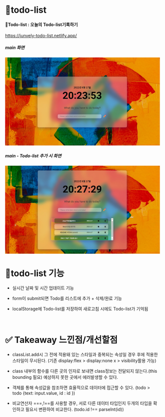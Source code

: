 # 📝todo-list

#### 📝Todo-list : 오늘의 Todo-list기록하기

https://junvely-todo-list.netlify.app/

##### main 화면

<img src="img/main.jpg" alt="main">

##### main - Todo-list 추가 시 화면

<img src="img/main-todo.jpg" alt="main-todo">

# 📝todo-list 기능

- 실시간 날짜 및 시간 업데이트 기능

- form이 submit되면 Todo를 리스트에 추가 + 삭제/완료 기능

- localStorage에 Todo-list를 저장하여 새로고침 시에도 Todo-list가 기억됨

<br>

# ✅ Takeaway 느낀점/개선할점

- classList.add시 그 전에 적용돼 있는 스타일과 중복되는 속성일 경우 후에 적용한 스타일이 무시된다. (기존 display:flex > display:none x > visibility활용 가능)

- class 내부의 함수를 다른 곳의 인자로 보내면 class정보는 전달되지 않는다.(this bounding 필요) 예상하지 못한 곳에서 에러발생할 수 있다.

- 객체를 통해 속성값을 참조하면 효율적으로 데이터에 접근할 수 있다. (todo > todo {text: input.value, id : id })

- 비교연산자 ===,!==를 사용할 경우, 서로 다른 데이터 타입인지 두개의 타입을 확인하고 필요시 변환하여 비교한다. (todo.id !== parseInt(id))
